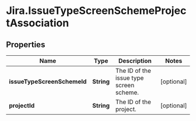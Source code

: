 # Jira.IssueTypeScreenSchemeProjectAssociation

## Properties

Name | Type | Description | Notes
------------ | ------------- | ------------- | -------------
**issueTypeScreenSchemeId** | **String** | The ID of the issue type screen scheme. | [optional] 
**projectId** | **String** | The ID of the project. | [optional] 


